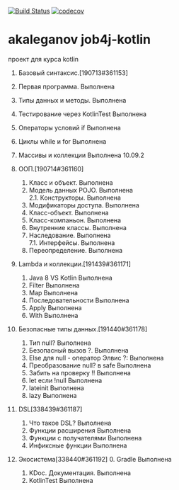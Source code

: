[![Build Status](https://travis-ci.org/AlexandrKaleganov/job4j-kotlin.svg?branch=master)](https://travis-ci.org/AlexandrKaleganov/job4j-kotlin)
[![codecov](https://codecov.io/gh/AlexandrKaleganov/akaleganov/job4j-kotlin/master/graph/badge.svg)](https://codecov.io/gh/AlexandrKaleganov/job4j-kotlin)
# akaleganov job4j-kotlin
проект для курса kotlin

 1. Базовый синтаксис.[190713#361153]
   1. Первая программа.	Выполнена	
   2. Типы данных и методы.	Выполнена	
   3. Тестирование через KotlinTest	Выполнена	
   4. Операторы условий if	Выполнена	
   5. Циклы while и for	Выполнена	
   6. Массивы и коллекции 	Выполнена	10.09.2
 
 2. ООП.[190714#361160]
	1. Класс и объект.	Выполнена	
	2. Модель данных POJO.	Выполнена	
	2.1. Конструкторы.	Выполнена	
	3. Модификаторы доступа.	Выполнена	
	4. Класс-объект.	Выполнена	
	5. Класс-компаньон.	Выполнена	
	6. Внутренние классы.	Выполнена	
	7. Наследование.	Выполнена	
	7.1. Интерфейсы.	Выполнена	
	8. Переопределение.	Выполнена	
	
3. Lambda и коллекции.[191439#361171]
	1. Java 8 VS Kotlin	Выполнена	
	2. Filter	Выполнена	
	3. Map	Выполнена	
	4. Последовательности	Выполнена	
	5. Apply	Выполнена	
	6. With	Выполнена	

4. Безопасные типы данных.[191440#361178]
	1. Тип null?	Выполнена	
	2. Безопасный вызов ?.	Выполнена	
	3. Else для null - оператор Элвис ?:	Выполнена	
	4. Преобразование null? в safe	Выполнена	
	5. Забить на проверку !!	Выполнена	
	6. let если !null	Выполнена	
	7. lateinit	Выполнена	
	8. lazy	Выполнена	

5. DSL[338439#361187]
	1. Что такое DSL?	Выполнена	
	2. Функции расширения	Выполнена	
	3. Функции с получателями	Выполнена	
	4. Инфиксные функции	Выполнена	

 6. Экосистема[338440#361192]
	0. Gradle	Выполнена	
	1. KDoc. Документация.	Выполнена	
	2. KotlinTest	Выполнена	
